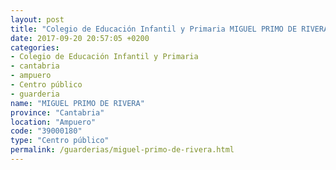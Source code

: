 ```yaml
---
layout: post
title: "Colegio de Educación Infantil y Primaria MIGUEL PRIMO DE RIVERA"
date: 2017-09-20 20:57:05 +0200
categories:
- Colegio de Educación Infantil y Primaria
- cantabria
- ampuero
- Centro público
- guarderia
name: "MIGUEL PRIMO DE RIVERA"
province: "Cantabria"
location: "Ampuero"
code: "39000180"
type: "Centro público"
permalink: /guarderias/miguel-primo-de-rivera.html
---
```

